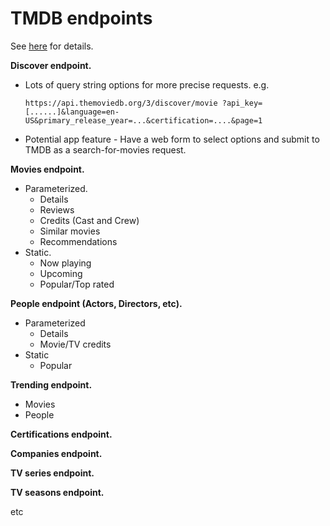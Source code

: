 # TMDB endpoints
See [here][tmdb] for details.

__Discover endpoint.__

+   Lots of query string options for more precise requests.
   e.g.

      `https://api.themoviedb.org/3/discover/movie ?api_key=[......]&language=en-US&primary_release_year=...&certification=....&page=1`

 +   Potential app feature - Have a web form to select options and submit to TMDB as a search-for-movies request.

__Movies endpoint.__
+ Parameterized.
     + Details
     + Reviews
     + Credits (Cast and Crew)
     + Similar movies
     + Recommendations
+ Static.
     + Now playing
     + Upcoming
     + Popular/Top rated

__People endpoint (Actors, Directors, etc).__

+ Parameterized
     + Details
     + Movie/TV credits
+ Static
     + Popular

__Trending endpoint.__

+ Movies
+ People

__Certifications endpoint.__

__Companies endpoint.__

__TV series endpoint.__

__TV seasons endpoint.__

etc 

[tmdb]: https://developers.themoviedb.org/3/getting-started/introduction